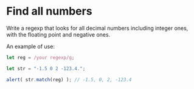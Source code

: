 # Find all numbers

Write a regexp that looks for all decimal numbers including integer ones, with the floating point and negative ones.

An example of use:

```js
let reg = /your regexp/g;

let str = "-1.5 0 2 -123.4.";

alert( str.match(reg) ); // -1.5, 0, 2, -123.4
```

